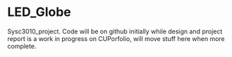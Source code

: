 # LED_Globe
Sysc3010_project. Code will be on github initially while design and project report is a work in progress on CUPorfolio, will move stuff here when more complete.
